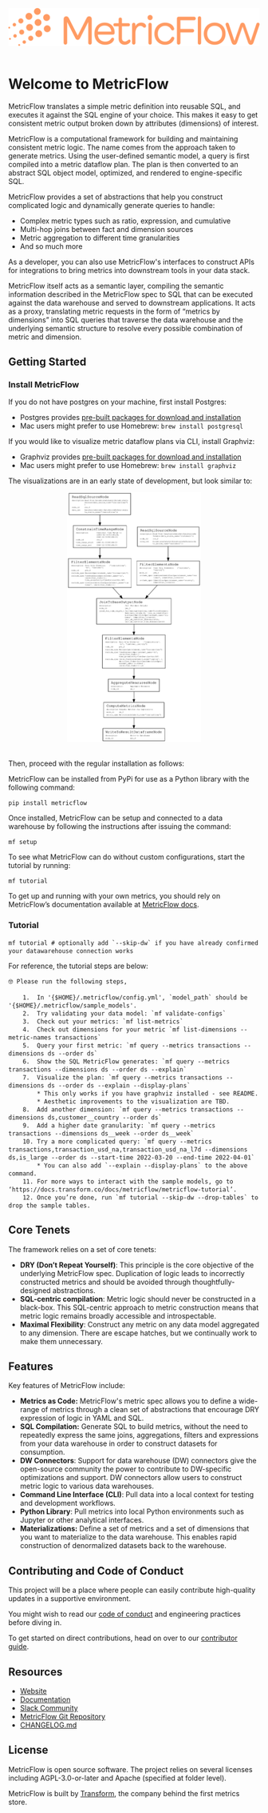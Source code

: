 <p align="center">
<img src="assets/MetricFlow_logo.png" />
<br /><br />
</p>

# Welcome to MetricFlow

MetricFlow translates a simple metric definition into reusable SQL, and executes it against the SQL engine of your choice. This makes it easy to get consistent metric output broken down by attributes (dimensions) of interest.

MetricFlow is a computational framework for building and maintaining consistent metric logic. The name comes from the approach taken to generate metrics. Using the user-defined semantic model, a query is first compiled into a metric dataflow plan. The plan is then converted to an abstract SQL object model, optimized, and rendered to engine-specific SQL.

MetricFlow provides a set of abstractions that help you construct complicated logic and dynamically generate queries to handle:

- Complex metric types such as ratio, expression, and cumulative
- Multi-hop joins between fact and dimension sources
- Metric aggregation to different time granularities
- And so much more

As a developer, you can also use MetricFlow's interfaces to construct APIs for integrations to bring metrics into downstream tools in your data stack.

MetricFlow itself acts as a semantic layer, compiling the semantic information described in the MetricFlow spec to SQL that can be executed against the data warehouse and served to downstream applications. It acts as a proxy, translating metric requests in the form of “metrics by dimensions” into SQL queries that traverse the data warehouse and the underlying semantic structure to resolve every possible combination of metric and dimension.

## Getting Started

### Install MetricFlow

If you do not have postgres on your machine, first install Postgres:
- Postgres provides [pre-built packages for download and installation](https://www.postgresql.org/download/)
- Mac users might prefer to use Homebrew: `brew install postgresql`

If you would like to visualize metric dataflow plans via CLI, install Graphviz:
- Graphviz provides [pre-built packages for download and installation](https://www.graphviz.org/download/)
- Mac users might prefer to use Homebrew: `brew install graphviz`

The visualizations are in an early state of development, but look similar to:

<p align="center">
<img src="assets/example_plan.svg" height="500"/>
<br /><br />
</p>

Then, proceed with the regular installation as follows:

MetricFlow can be installed from PyPi for use as a Python library with the following command:

```
pip install metricflow
```

Once installed, MetricFlow can be setup and connected to a data warehouse by following the instructions after issuing the command:

```
mf setup
```

To see what MetricFlow can do without custom configurations, start the tutorial by running:

```
mf tutorial
```

To get up and running with your own metrics, you should rely on MetricFlow’s documentation available at [MetricFlow docs](https://docs.transform.co/docs/metricflow/guides/introduction).

### Tutorial

```
mf tutorial # optionally add `--skip-dw` if you have already confirmed your datawarehouse connection works
```

For reference, the tutorial steps are below:

```
🤓 Please run the following steps,

    1.  In '{$HOME}/.metricflow/config.yml', `model_path` should be '{$HOME}/.metricflow/sample_models'.
    2.  Try validating your data model: `mf validate-configs`
    3.  Check out your metrics: `mf list-metrics`
    4.  Check out dimensions for your metric `mf list-dimensions --metric-names transactions`
    5.  Query your first metric: `mf query --metrics transactions --dimensions ds --order ds`
    6.  Show the SQL MetricFlow generates: `mf query --metrics transactions --dimensions ds --order ds --explain`
    7.  Visualize the plan: `mf query --metrics transactions --dimensions ds --order ds --explain --display-plans`
        * This only works if you have graphviz installed - see README.
        * Aesthetic improvements to the visualization are TBD.
    8.  Add another dimension: `mf query --metrics transactions --dimensions ds,customer__country --order ds`
    9.  Add a higher date granularity: `mf query --metrics transactions --dimensions ds__week --order ds__week`
    10. Try a more complicated query: `mf query --metrics transactions,transaction_usd_na,transaction_usd_na_l7d --dimensions ds,is_large --order ds --start-time 2022-03-20 --end-time 2022-04-01`
        * You can also add `--explain --display-plans` to the above command.
    11. For more ways to interact with the sample models, go to ‘https://docs.transform.co/docs/metricflow/metricflow-tutorial’.
    12. Once you’re done, run `mf tutorial --skip-dw --drop-tables` to drop the sample tables.
```


## Core Tenets

The framework relies on a set of core tenets:

- **DRY (Don’t Repeat Yourself)**: This principle is the core objective of the underlying MetricFlow spec. Duplication of logic leads to incorrectly constructed metrics and should be avoided through thoughtfully-designed abstractions.
- **SQL-centric compilation**: Metric logic should never be constructed in a black-box. This SQL-centric approach to metric construction means that metric logic remains broadly accessible and introspectable.
- **Maximal Flexibility**: Construct any metric on any data model aggregated to any dimension. There are escape hatches, but we continually work to make them unnecessary.

## Features

Key features of MetricFlow include:

- **Metrics as Code:** MetricFlow's metric spec allows you to define a wide-range of metrics through a clean set of abstractions that encourage DRY expression of logic in YAML and SQL.
- **SQL Compilation:** Generate SQL to build metrics, without the need to repeatedly express the same joins, aggregations, filters and expressions from your data warehouse in order to construct datasets for consumption.
- **DW Connectors**: Support for data warehouse (DW) connectors give the open-source community the power to contribute to DW-specific optimizations and support. DW connectors allow users to construct metric logic to various data warehouses.
- **Command Line Interface (CLI)**: Pull data into a local context for testing and development workflows.
- **Python Library**: Pull metrics into local Python environments such as Jupyter or other analytical interfaces.
- **Materializations:** Define a set of metrics and a set of dimensions that you want to materialize to the data warehouse. This enables rapid construction of denormalized datasets back to the warehouse.

## Contributing and Code of Conduct

This project will be a place where people can easily contribute high-quality updates in a supportive environment.

You might wish to read our [code of conduct](http://community.transform.co/metricflow-signup) and <LINK> engineering practices </LINK> before diving in.

To get started on direct contributions, head on over to our [contributor guide](CONTRIBUTING.md).

## Resources

- [Website](https://transform.co/metricflow)
- [Documentation](https://docs.transform.co/docs/overview/metricflow-overview)
- [Slack Community](https://community.transform.co/metricflow-signup)
- [MetricFlow Git Repository](https://github.com/transform-data/metricflow)
- [CHANGELOG.md](CHANGELOG.md)

## License

MetricFlow is open source software. The project relies on several licenses including AGPL-3.0-or-later and Apache (specified at folder level).

MetricFlow is built by [Transform](https://transform.co/), the company behind the first metrics store.
